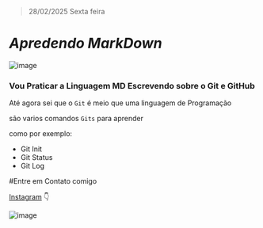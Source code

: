 >28/02/2025 Sexta feira

# *Apredendo MarkDown*  

![image](https://github.com/user-attachments/assets/edf1059f-781b-421c-bd37-a03d0fbaed5d)

###  Vou Praticar a Linguagem MD Escrevendo sobre o Git e GitHub

Até agora sei que o `Git` é meio que uma linguagem de Programação


são varios comandos `Gits` para aprender

como por exemplo:


+ Git Init
+ Git Status
+ Git Log


#Entre em Contato comigo

[Instagram](https://www.instagram.com/homeexcel12/) 👇

![image](https://github.com/user-attachments/assets/c78f5bf2-5a21-450c-9b47-703b954b3d2c)

